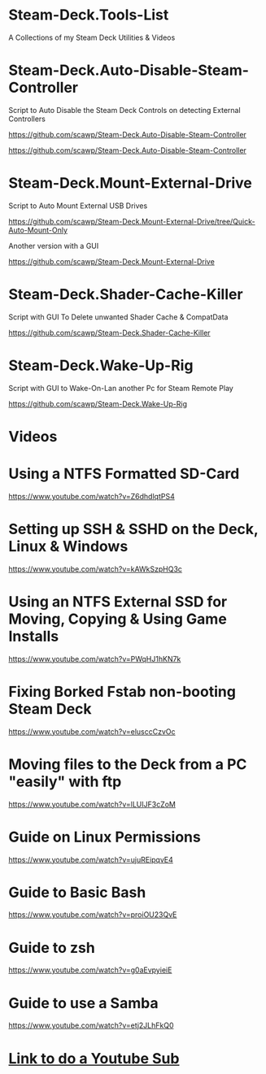# Steam-Deck.Tools-List
A Collections of my Steam Deck Utilities &amp; Videos

# Steam-Deck.Auto-Disable-Steam-Controller

Script to Auto Disable the Steam Deck Controls on detecting External Controllers

https://github.com/scawp/Steam-Deck.Auto-Disable-Steam-Controller

https://github.com/scawp/Steam-Deck.Auto-Disable-Steam-Controller

# Steam-Deck.Mount-External-Drive

Script to Auto Mount External USB Drives

https://github.com/scawp/Steam-Deck.Mount-External-Drive/tree/Quick-Auto-Mount-Only

Another version with a GUI

https://github.com/scawp/Steam-Deck.Mount-External-Drive

# Steam-Deck.Shader-Cache-Killer

Script with GUI To Delete unwanted Shader Cache & CompatData

https://github.com/scawp/Steam-Deck.Shader-Cache-Killer

# Steam-Deck.Wake-Up-Rig

Script with GUI to Wake-On-Lan another Pc for Steam Remote Play

https://github.com/scawp/Steam-Deck.Wake-Up-Rig

# Videos

# Using a NTFS Formatted SD-Card

https://www.youtube.com/watch?v=Z6dhdlqtPS4

# Setting up SSH & SSHD on the Deck, Linux & Windows

https://www.youtube.com/watch?v=kAWkSzpHQ3c

# Using an NTFS External SSD for Moving, Copying & Using Game Installs

https://www.youtube.com/watch?v=PWqHJ1hKN7k

# Fixing Borked Fstab non-booting Steam Deck

https://www.youtube.com/watch?v=elusccCzvOc

# Moving files to the Deck from a PC "easily" with ftp

https://www.youtube.com/watch?v=lLUIJF3cZoM

# Guide on Linux Permissions

https://www.youtube.com/watch?v=ujuREipqvE4

# Guide to Basic Bash

https://www.youtube.com/watch?v=proiOU23QvE

# Guide to zsh

https://www.youtube.com/watch?v=g0aEvpyieiE

# Guide to use a Samba

https://www.youtube.com/watch?v=etj2JLhFkQ0

# [Link to do a Youtube Sub](https://www.youtube.com/chinballsTV?sub_confirmation=1)

